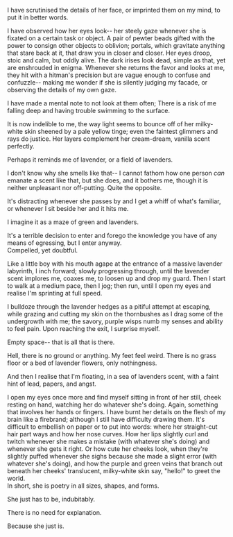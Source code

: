 I have scrutinised the details of her face, or imprinted them on my mind, to put it in better words.

I have observed how her eyes look-- her steely gaze whenever she is fixated on a certain task or object. A pair of pewter beads gifted with the power to consign other objects to oblivion; portals, which gravitate anything that stare back at it, that draw you in closer and closer. Her eyes droop, stoic and calm, but oddly alive. The dark irises look dead, simple as that, yet are enshrouded in enigma. Whenever she returns the favor and looks at me, they hit with a hitman's precision but are vague enough to confuse and confuzzle-- making me wonder if she is silently judging my facade, or observing the details of my own gaze.

I have made a mental note to not look at them often; There is a risk of me falling deep and having trouble swimming to the surface.

It is now indelible to me, the way light seems to bounce off of her milky-white skin sheened by a pale yellow tinge; even the faintest glimmers and rays do justice. Her layers complement her cream-dream, vanilla scent perfectly. 

Perhaps it reminds me of lavender, or a field of lavenders.

I don't know why she smells like that-- I cannot fathom how one person *can*  emanate a scent like that, but she does, and it bothers me, though it is neither unpleasant nor off-putting. Quite the opposite.

It's distracting whenever she passes by and I get a whiff of what's familiar, or whenever I sit beside her and it hits me.

I imagine it as a maze of green and lavenders.

It's a terrible decision to enter and forego the knowledge you have of any means of egressing, but I enter anyway.  
Compelled, yet doubtful.

Like a little boy with his mouth agape at the entrance of a massive lavender labyrinth, I inch forward; slowly progressing through, until the lavender scent implores me, coaxes me, to loosen up and drop my guard. Then I start to walk at a medium pace, then I jog; then run, until I open my eyes and realise I'm sprinting at full speed.

I bulldoze through the lavender hedges as a pitiful attempt at escaping, while grazing and cutting my skin on the thornbushes as I drag some of the undergrowth with me; the savory, purple wisps numb my senses and ability to feel pain. Upon reaching the exit, I surprise myself.

Empty space-- that is all that is there.

Hell, there is no ground or anything. My feet feel weird. There is no grass floor or a bed of lavender flowers, only nothingness. 

And then I realise that I'm floating, in a sea of lavenders scent, with a faint hint of lead, papers, and angst.
  
I open my eyes once more and find myself sitting in front of her still, cheek resting on  hand, watching her do whatever she's doing. Again, something that involves her hands or fingers.
 I have burnt her details on the flesh of my brain like a firebrand; although I still have difficulty drawing them. It's difficult to embellish on paper or to put into words: where her straight-cut hair part ways and     how her nose curves. How her lips slightly curl and twitch whenever she makes a                           mistake (with whatever she's doing) and whenever she gets it right. Or how cute    her cheeks look, when they're slightly puffed whenever she sighs because she          made a slight error (with whatever she's doing), and how the purple and green                   veins that branch out beneath her cheeks' translucent, milky-white skin say,             "hello!" to greet the world.                                         
In short, she is poetry in all sizes, shapes, and forms.          
     
She just has to be, indubitably.           

There is no need for explanation.     
              
Because she just is.
  